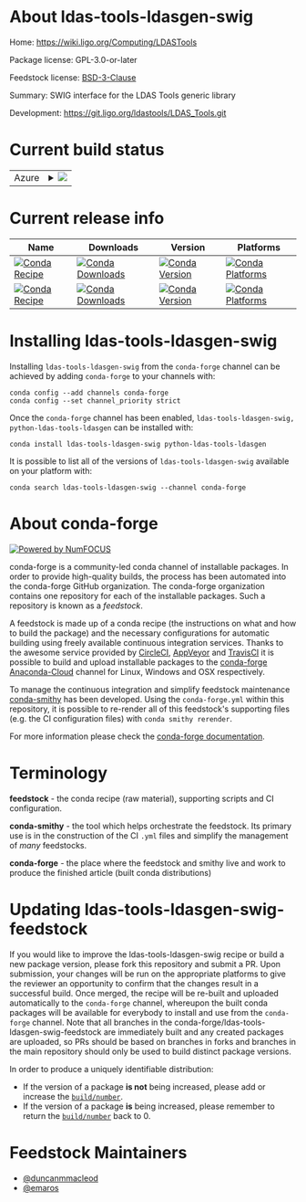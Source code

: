 About ldas-tools-ldasgen-swig
=============================

Home: https://wiki.ligo.org/Computing/LDASTools

Package license: GPL-3.0-or-later

Feedstock license: [BSD-3-Clause](https://github.com/conda-forge/ldas-tools-ldasgen-swig-feedstock/blob/master/LICENSE.txt)

Summary: SWIG interface for the LDAS Tools generic library

Development: https://git.ligo.org/ldastools/LDAS_Tools.git

Current build status
====================


<table>
    
  <tr>
    <td>Azure</td>
    <td>
      <details>
        <summary>
          <a href="https://dev.azure.com/conda-forge/feedstock-builds/_build/latest?definitionId=2596&branchName=master">
            <img src="https://dev.azure.com/conda-forge/feedstock-builds/_apis/build/status/ldas-tools-ldasgen-swig-feedstock?branchName=master">
          </a>
        </summary>
        <table>
          <thead><tr><th>Variant</th><th>Status</th></tr></thead>
          <tbody><tr>
              <td>linux_64</td>
              <td>
                <a href="https://dev.azure.com/conda-forge/feedstock-builds/_build/latest?definitionId=2596&branchName=master">
                  <img src="https://dev.azure.com/conda-forge/feedstock-builds/_apis/build/status/ldas-tools-ldasgen-swig-feedstock?branchName=master&jobName=linux&configuration=linux_64_" alt="variant">
                </a>
              </td>
            </tr><tr>
              <td>osx_64</td>
              <td>
                <a href="https://dev.azure.com/conda-forge/feedstock-builds/_build/latest?definitionId=2596&branchName=master">
                  <img src="https://dev.azure.com/conda-forge/feedstock-builds/_apis/build/status/ldas-tools-ldasgen-swig-feedstock?branchName=master&jobName=osx&configuration=osx_64_" alt="variant">
                </a>
              </td>
            </tr><tr>
              <td>osx_arm64</td>
              <td>
                <a href="https://dev.azure.com/conda-forge/feedstock-builds/_build/latest?definitionId=2596&branchName=master">
                  <img src="https://dev.azure.com/conda-forge/feedstock-builds/_apis/build/status/ldas-tools-ldasgen-swig-feedstock?branchName=master&jobName=osx&configuration=osx_arm64_" alt="variant">
                </a>
              </td>
            </tr>
          </tbody>
        </table>
      </details>
    </td>
  </tr>
</table>

Current release info
====================

| Name | Downloads | Version | Platforms |
| --- | --- | --- | --- |
| [![Conda Recipe](https://img.shields.io/badge/recipe-ldas--tools--ldasgen--swig-green.svg)](https://anaconda.org/conda-forge/ldas-tools-ldasgen-swig) | [![Conda Downloads](https://img.shields.io/conda/dn/conda-forge/ldas-tools-ldasgen-swig.svg)](https://anaconda.org/conda-forge/ldas-tools-ldasgen-swig) | [![Conda Version](https://img.shields.io/conda/vn/conda-forge/ldas-tools-ldasgen-swig.svg)](https://anaconda.org/conda-forge/ldas-tools-ldasgen-swig) | [![Conda Platforms](https://img.shields.io/conda/pn/conda-forge/ldas-tools-ldasgen-swig.svg)](https://anaconda.org/conda-forge/ldas-tools-ldasgen-swig) |
| [![Conda Recipe](https://img.shields.io/badge/recipe-python--ldas--tools--ldasgen-green.svg)](https://anaconda.org/conda-forge/python-ldas-tools-ldasgen) | [![Conda Downloads](https://img.shields.io/conda/dn/conda-forge/python-ldas-tools-ldasgen.svg)](https://anaconda.org/conda-forge/python-ldas-tools-ldasgen) | [![Conda Version](https://img.shields.io/conda/vn/conda-forge/python-ldas-tools-ldasgen.svg)](https://anaconda.org/conda-forge/python-ldas-tools-ldasgen) | [![Conda Platforms](https://img.shields.io/conda/pn/conda-forge/python-ldas-tools-ldasgen.svg)](https://anaconda.org/conda-forge/python-ldas-tools-ldasgen) |

Installing ldas-tools-ldasgen-swig
==================================

Installing `ldas-tools-ldasgen-swig` from the `conda-forge` channel can be achieved by adding `conda-forge` to your channels with:

```
conda config --add channels conda-forge
conda config --set channel_priority strict
```

Once the `conda-forge` channel has been enabled, `ldas-tools-ldasgen-swig, python-ldas-tools-ldasgen` can be installed with:

```
conda install ldas-tools-ldasgen-swig python-ldas-tools-ldasgen
```

It is possible to list all of the versions of `ldas-tools-ldasgen-swig` available on your platform with:

```
conda search ldas-tools-ldasgen-swig --channel conda-forge
```


About conda-forge
=================

[![Powered by NumFOCUS](https://img.shields.io/badge/powered%20by-NumFOCUS-orange.svg?style=flat&colorA=E1523D&colorB=007D8A)](http://numfocus.org)

conda-forge is a community-led conda channel of installable packages.
In order to provide high-quality builds, the process has been automated into the
conda-forge GitHub organization. The conda-forge organization contains one repository
for each of the installable packages. Such a repository is known as a *feedstock*.

A feedstock is made up of a conda recipe (the instructions on what and how to build
the package) and the necessary configurations for automatic building using freely
available continuous integration services. Thanks to the awesome service provided by
[CircleCI](https://circleci.com/), [AppVeyor](https://www.appveyor.com/)
and [TravisCI](https://travis-ci.com/) it is possible to build and upload installable
packages to the [conda-forge](https://anaconda.org/conda-forge)
[Anaconda-Cloud](https://anaconda.org/) channel for Linux, Windows and OSX respectively.

To manage the continuous integration and simplify feedstock maintenance
[conda-smithy](https://github.com/conda-forge/conda-smithy) has been developed.
Using the ``conda-forge.yml`` within this repository, it is possible to re-render all of
this feedstock's supporting files (e.g. the CI configuration files) with ``conda smithy rerender``.

For more information please check the [conda-forge documentation](https://conda-forge.org/docs/).

Terminology
===========

**feedstock** - the conda recipe (raw material), supporting scripts and CI configuration.

**conda-smithy** - the tool which helps orchestrate the feedstock.
                   Its primary use is in the construction of the CI ``.yml`` files
                   and simplify the management of *many* feedstocks.

**conda-forge** - the place where the feedstock and smithy live and work to
                  produce the finished article (built conda distributions)


Updating ldas-tools-ldasgen-swig-feedstock
==========================================

If you would like to improve the ldas-tools-ldasgen-swig recipe or build a new
package version, please fork this repository and submit a PR. Upon submission,
your changes will be run on the appropriate platforms to give the reviewer an
opportunity to confirm that the changes result in a successful build. Once
merged, the recipe will be re-built and uploaded automatically to the
`conda-forge` channel, whereupon the built conda packages will be available for
everybody to install and use from the `conda-forge` channel.
Note that all branches in the conda-forge/ldas-tools-ldasgen-swig-feedstock are
immediately built and any created packages are uploaded, so PRs should be based
on branches in forks and branches in the main repository should only be used to
build distinct package versions.

In order to produce a uniquely identifiable distribution:
 * If the version of a package **is not** being increased, please add or increase
   the [``build/number``](https://docs.conda.io/projects/conda-build/en/latest/resources/define-metadata.html#build-number-and-string).
 * If the version of a package **is** being increased, please remember to return
   the [``build/number``](https://docs.conda.io/projects/conda-build/en/latest/resources/define-metadata.html#build-number-and-string)
   back to 0.

Feedstock Maintainers
=====================

* [@duncanmmacleod](https://github.com/duncanmmacleod/)
* [@emaros](https://github.com/emaros/)

